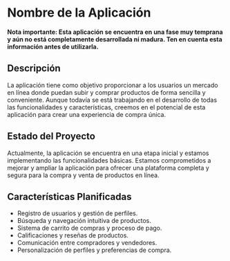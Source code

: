 # Nombre de la Aplicación

**Nota importante: Esta aplicación se encuentra en una fase muy temprana y aún no está completamente desarrollada ni madura. Ten en cuenta esta información antes de utilizarla.**

## Descripción

La aplicación tiene como objetivo proporcionar a los usuarios un mercado en línea donde puedan subir y comprar productos de forma sencilla y conveniente. Aunque todavía se está trabajando en el desarrollo de todas las funcionalidades y características, creemos en el potencial de esta aplicación para crear una experiencia de compra única.

## Estado del Proyecto

Actualmente, la aplicación se encuentra en una etapa inicial y estamos implementando las funcionalidades básicas. Estamos comprometidos a mejorar y ampliar la aplicación para ofrecer una plataforma completa y segura para la compra y venta de productos en línea.

## Características Planificadas

- Registro de usuarios y gestión de perfiles.
- Búsqueda y navegación intuitiva de productos.
- Sistema de carrito de compras y proceso de pago.
- Calificaciones y reseñas de productos.
- Comunicación entre compradores y vendedores.
- Personalización de perfiles y preferencias de compra.
